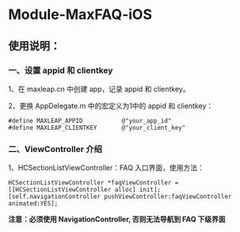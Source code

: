 # Module-MaxFAQ-iOS

## 使用说明：

### 一、设置 appid 和 clientkey

1、在 maxleap.cn 中创建 app，记录 appid 和 clientkey。

2、更换 AppDelegate.m 中的宏定义为1中的 appid 和 clientkey：

    #define MAXLEAP_APPID           @"your_app_id"
    #define MAXLEAP_CLIENTKEY       @"your_client_key"

### 二、ViewController 介绍

1、HCSectionListViewController：FAQ 入口界面，使用方法：

    HCSectionListViewController *faqViewController = [[HCSectionListViewController alloc] init];
    [self.navigationController pushViewController:faqViewController animated:YES];

**注意：必须使用 NavigationController, 否则无法导航到 FAQ 下级界面**